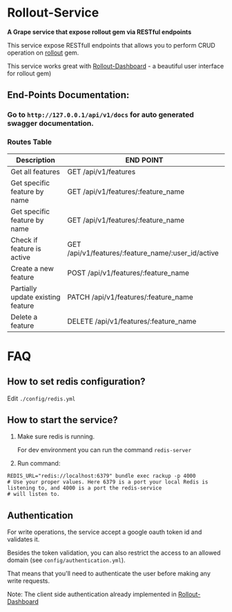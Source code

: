 # Rollout-Service
**A Grape service that expose rollout gem via RESTful endpoints**

This service expose RESTfull endpoints that allows you to perform CRUD operation on [rollout](https://github.com/fetlife/rollout) gem.

This service works great with [Rollout-Dashboard](https://github.com/fiverr/rollout_dashboard) - a beautiful user interface for rollout gem) 

## End-Points Documentation:

### Go to `http://127.0.0.1/api/v1/docs` for auto generated swagger documentation.

### Routes Table
| Description   | END POINT     |
| ------------- | ------------- |
| Get all features  | GET /api/v1/features  |
| Get specific feature by name  | GET /api/v1/features/:feature_name  |
| Get specific feature by name  | GET /api/v1/features/:feature_name  |
| Check if feature is active  | GET /api/v1/features/:feature_name/:user_id/active  |
| Create a new feature  | POST /api/v1/features/:feature_name  |
| Partially update existing feature  | PATCH /api/v1/features/:feature_name  |
| Delete a feature  | DELETE /api/v1/features/:feature_name  |


# FAQ

## How to set redis configuration?
Edit `./config/redis.yml`

## How to start the service? 
1. Make sure redis is running. 

   For dev environment you can run the command `redis-server`

2. Run command:
```
REDIS_URL="redis://localhost:6379" bundle exec rackup -p 4000
# Use your proper values. Here 6379 is a port your local Redis is listening to, and 4000 is a port the redis-service  
# will listen to.
```  

## Authentication

For write operations, the service accept a google oauth token id and validates it.

Besides the token validation, you can also restrict the access to an allowed domain (see `config/authentication.yml`). 

That means that you'll need to authenticate the user before making any write requests. 

Note: The client side authentication already implemented in [Rollout-Dashboard](https://github.com/fiverr/rollout_dashboard)
